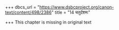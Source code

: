+++
dbcs_url = "https://www.dsbcproject.org/canon-text/content/498/2386"
title = "14 चतुर्दशमः"

+++
This chapter is missing in original text
